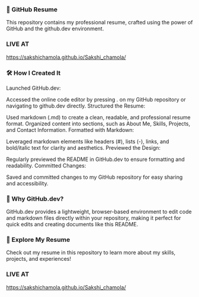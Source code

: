 ### 💼 GitHub Resume
This repository contains my professional resume, crafted using the power of GitHub and the github.dev environment.
### LIVE AT
https://sakshichamola.github.io/Sakshi_chamola/

### 🛠 How I Created It
Launched GitHub.dev:

Accessed the online code editor by pressing . on my GitHub repository or navigating to github.dev directly.
Structured the Resume:

Used markdown (.md) to create a clean, readable, and professional resume format.
Organized content into sections, such as About Me, Skills, Projects, and Contact Information.
Formatted with Markdown:

Leveraged markdown elements like headers (#), lists (-), links, and bold/italic text for clarity and aesthetics.
Previewed the Design:

Regularly previewed the README in GitHub.dev to ensure formatting and readability.
Committed Changes:

Saved and committed changes to my GitHub repository for easy sharing and accessibility.
### 🚀 Why GitHub.dev?
GitHub.dev provides a lightweight, browser-based environment to edit code and markdown files directly within your repository, making it perfect for quick edits and creating documents like this README.

### 🌟 Explore My Resume
Check out my resume in this repository to learn more about my skills, projects, and experiences!

### LIVE AT
https://sakshichamola.github.io/Sakshi_chamola/
